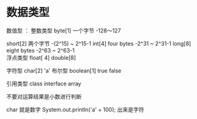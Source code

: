 数据类型
===



数值型 ： 整数类型 
byte[1]   一个字节  -128～127
 
short[2]  两个字节  -(2^15) ~ 2^15-1
int[4]   four bytes   -2^31 ~ 2^31-1
long[8]  eight bytes  -2^63 ~ 2^63-1  
         浮点类型 float[ 4]  double[8]

字符型   char[2]  'a'
布尔型   boolean[1]  true  false



引用类型   class  interface  array 




不要对运算结果是小数进行判断   

char 就是数字
    System.out.println('a' + 100);  出来是字符